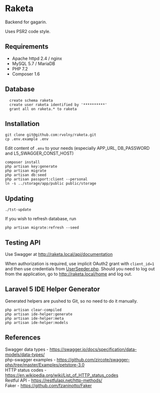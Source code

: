 # Raketa

Backend for gagarin.

Uses PSR2 code style.

## Requirements
- Apache httpd 2.4 / nginx
- MySQL 5.7 / MariaDB
- PHP 7.2
- Composer 1.6

## Database
```
  create schema raketa
  create user raketa identified by '**********'
  grant all on raketa.* to raketa
```

## Installation
```
git clone git@github.com:rvolny/raketa.git
cp .env.example .env
```
Edit content of `.env` to your needs (especially APP_URL, DB_PASSWORD and L5_SWAGGER_CONST_HOST)  
```
composer install  
php artisan key:generate
php artisan migrate
php artisan db:seed  
php artisan passport:client --personal  
ln -s ../storage/app/public public/storage  
```

## Updating
```
./tst-update
```
If you wish to refresh database, run
```
php artisan migrate:refresh --seed
```

## Testing API
Use Swagger at http://raketa.local/api/documentation  

When authorization is required, use implicit OAuth2 grant with `client_id=1` and then use credentials from [UserSeeder.php](database/seeds/UserSeeder.php). Should you need to log out from the application, go to http://raketa.local/home and log out. 

## Laravel 5 IDE Helper Generator
Generated helpers are pushed to Git, so no need to do it manually.
```
php artisan clear-compiled
php artisan ide-helper:generate
php artisan ide-helper:meta
php artisan ide-helper:models
```

## References
Swagger data types - https://swagger.io/docs/specification/data-models/data-types/  
php-swagger examples - https://github.com/zircote/swagger-php/tree/master/Examples/petstore-3.0  
HTTP status codes - https://en.wikipedia.org/wiki/List_of_HTTP_status_codes  
Restful API - https://restfulapi.net/http-methods/  
Faker - https://github.com/fzaninotto/Faker  
